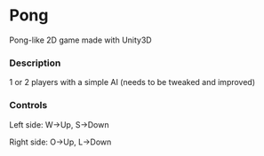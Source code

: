 # Pong
Pong-like 2D game made with Unity3D

### Description
1 or 2 players with a simple AI (needs to be tweaked and improved)

### Controls
Left side: W->Up, S->Down

Right side: O->Up, L->Down
